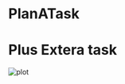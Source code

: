 # PlanATask 

# Plus Extera task

![plot](https://github.com/timsar2/Rust/blob/master/MohamadRezaTask.gif)


